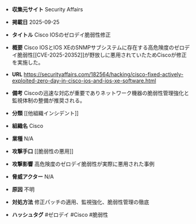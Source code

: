 - **収集元サイト**
Security Affairs

- **掲載日**
2025-09-25

- **タイトル**
Cisco IOSのゼロデイ脆弱性修正

- **概要**
Cisco IOSとIOS XEのSNMPサブシステムに存在する高危険度のゼロデイ脆弱性[[CVE-2025-20352]]が野放しに悪用されていたためCiscoが修正を実施した。

- **URL**
https://securityaffairs.com/182564/hacking/cisco-fixed-actively-exploited-zero-day-in-cisco-ios-and-ios-xe-software.html

- **備考**
Ciscoの迅速な対応が重要でありネットワーク機器の脆弱性管理強化と監視体制の整備が推奨される。

- **分類**
[[他組織インシデント]]

- **組織名**
Cisco

- **業種**
N/A

- **攻撃手口**
[[脆弱性の悪用]]

- **攻撃影響**
高危険度のゼロデイ脆弱性が実際に悪用された事例

- **脅威アクター**
N/A

- **原因**
不明

- **対処方法**
修正パッチの適用、監視強化、脆弱性管理の徹底

- **ハッシュタグ**
#ゼロデイ #Cisco #脆弱性
